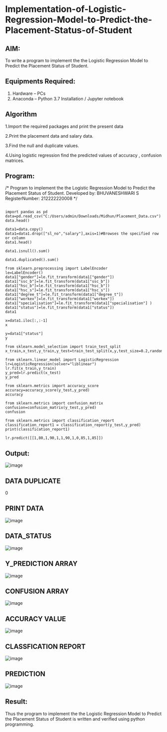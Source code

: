 # Implementation-of-Logistic-Regression-Model-to-Predict-the-Placement-Status-of-Student

## AIM:
To write a program to implement the the Logistic Regression Model to Predict the Placement Status of Student.

## Equipments Required:
1. Hardware – PCs
2. Anaconda – Python 3.7 Installation / Jupyter notebook

## Algorithm

1.Import the required packages and print the present data

2.Print the placement data and salary data.

3.Find the null and duplicate values.

4.Using logistic regression find the predicted values of accuracy , confusion matrices.  


## Program:

/*
Program to implement the the Logistic Regression Model to Predict the Placement Status of Student.
Developed by: BHUVANESHWARI S
RegisterNumber: 212222220008
*/

```

import pandas as pd
data=pd.read_csv("C:/Users/admin/Downloads/Midhun/Placement_Data.csv")
data.head()

data1=data.copy()
data1=data1.drop(["sl_no","salary"],axis=1)#Browses the specified row or column
data1.head()

data1.isnull().sum()

data1.duplicated().sum()

from sklearn.preprocessing import LabelEncoder
le=LabelEncoder()
data1["gender"]=le.fit_transform(data1["gender"])
data1["ssc_b"]=le.fit_transform(data1["ssc_b"])
data1["hsc_b"]=le.fit_transform(data1["hsc_b"])
data1["hsc_s"]=le.fit_transform(data1["hsc_s"])
data1["degree_t"]=le.fit_transform(data1["degree_t"])
data1["workex"]=le.fit_transform(data1["workex"])
data1["specialisation"]=le.fit_transform(data1["specialisation"] )     
data1["status"]=le.fit_transform(data1["status"])
data1 

x=data1.iloc[:,:-1]
x

y=data1["status"]
y

from sklearn.model_selection import train_test_split
x_train,x_test,y_train,y_test=train_test_split(x,y,test_size=0.2,random_state=0)

from sklearn.linear_model import LogisticRegression
lr=LogisticRegression(solver="liblinear")
lr.fit(x_train,y_train)
y_pred=lr.predict(x_test)
y_pred

from sklearn.metrics import accuracy_score
accuracy=accuracy_score(y_test,y_pred)
accuracy

from sklearn.metrics import confusion_matrix
confusion=confusion_matrix(y_test,y_pred)
confusion

from sklearn.metrics import classification_report
classification_report1 = classification_report(y_test,y_pred)
print(classification_report1)

lr.predict([[1,80,1,90,1,1,90,1,0,85,1,85]])

```
## Output:
![image](https://github.com/user-attachments/assets/a6a0a915-91dd-44d6-89b1-f83a9531ff6e)


## DATA DUPLICATE
0
## PRINT DATA
![image](https://github.com/user-attachments/assets/3ea34f57-3806-4dcf-98bf-dcdc68a3a86c)

## DATA_STATUS
![image](https://github.com/user-attachments/assets/55bacee3-58d1-4282-b6ce-c4df191fca11)

## Y_PREDICTION ARRAY
![image](https://github.com/user-attachments/assets/7d8a3ce4-7332-4778-a52f-85d6bb37dd64)

## CONFUSION ARRAY
![image](https://github.com/user-attachments/assets/21e25e9c-6f1f-4af4-8fe2-e7cc0bfaf81b)

## ACCURACY VALUE
![image](https://github.com/user-attachments/assets/4172dd68-7c6b-49b8-bab0-7b73f4b689fc)

## CLASSFICATION REPORT
![image](https://github.com/user-attachments/assets/aff44d1f-bc16-4fb7-9eb5-3af20f1fedbe)

## PREDICTION

![image](https://github.com/user-attachments/assets/1864c7d0-ae62-40ac-b460-4cc1cd7df6a5)

## Result:
Thus the program to implement the the Logistic Regression Model to Predict the Placement Status of Student is written and verified using python programming.
